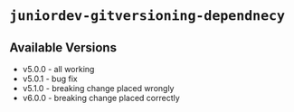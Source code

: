 # `juniordev-gitversioning-dependnecy`

## Available Versions
- v5.0.0 - all working
- v5.0.1 - bug fix
- v5.1.0 - breaking change placed wrongly
- v6.0.0 - breaking change placed correctly
